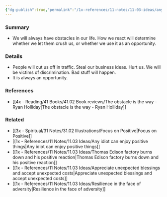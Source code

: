 ```yaml
---
{"dg-publish":true,"permalink":"/1x-references/11-notes/11-03-ideas/any-obstacle-or-set-back-should-always-be-viewed-as-an-opportunity/","title":"Any obstacle or set back should always be viewed as an opportunity","noteIcon":""}
---
```



### Summary
- We will always have obstacles in our life. How we react will determine whether we let them crush us, or whether we use it as an opportunity.

### Details
- People will cut us off in traffic. Steal our business ideas. Hurt us. We will be victims of discrimination. Bad stuff will happen.
- It is always an opportunity.

### References
- [[4x - Reading/41 Books/41.02 Book reviews/The obstacle is the way - Ryan Holliday\|The obstacle is the way - Ryan Holliday]]

### Related
- [[3x - Spiritual/31 Notes/31.02 Illustrations/Focus on Positive\|Focus on Positive]]
- [[1x - References/11 Notes/11.03 Ideas/Any idiot can enjoy positive things\|Any idiot can enjoy positive things]]
- [[1x - References/11 Notes/11.03 Ideas/Thomas Edison factory burns down and his positive reaction\|Thomas Edison factory burns down and his positive reaction]]
- [[1x - References/11 Notes/11.03 Ideas/Appreciate unexpected blessings and accept unexpected costs\|Appreciate unexpected blessings and accept unexpected costs]]
- [[1x - References/11 Notes/11.03 Ideas/Resilience in the face of adversity\|Resilience in the face of adversity]]
